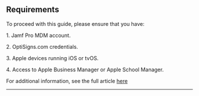 ## Requirements

To proceed with this guide, please ensure that you have:

1\. Jamf Pro MDM account.

2\. OptiSigns.com credentials.

3\. Apple devices running iOS or tvOS.

4\. Access to Apple Business Manager or Apple School Manager.

For additional information, see the full article [here](https://support.optisigns.com/hc/en-us/articles/31695220475283)

---
